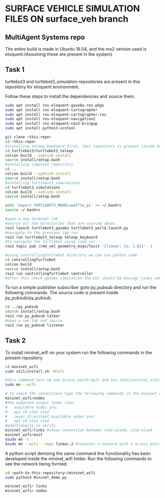 # SURFACE VEHICLE SIMULATION FILES ON surface_veh branch
## MultiAgent Systems repo
The entire build is made in Ubuntu 18.04, and the ros2 version used is eloquent.(Assuming these are present in the system)

## Task 1
turtlebot3 and turtlebot3_simulation repositories are present in this repository for eloquent environment.

Follow these steps to install the dependencies and source them.
```sh
sudo apt install ros-eloquent-gazebo-ros-pkgs
sudo apt install ros-eloquent-cartographer
sudo apt install ros-eloquent-cartographer-ros
sudo apt install ros-eloquent-navigation2
sudo apt install ros-eloquent-nav2-bringup
sudo apt install python3-vcstool

git clone <this-repo>
cd <this-repo>
#installing teleop keyboard first, that repository is present inside main turtlebot repository
cd turtlebot3/turtlebot3_teleop
colcon build --symlink-install
source install/setup.bash
#installing complete repository
cd ..
colcon build --symlink-install
source install/setup.bash 
#installing turtlebot3_simulations
cd turtlebot3_simulations
colcon build --symlink-install
source install/setup.bash

echo 'export TURTLEBOT3_MODEL=waffle_pi' >> ~/.bashrc
source ~/.bashrc

#open a new terminal tab
#source all the directories that are sourced above
ros2 launch turtlebot3_gazebo turtlebot3_world.launch.py
#navigate to the previous tab run
ros2 run turtlebot3_teleop teleop_keyboard
#to navigate the turtlebot using /cmd_vel
ros2 topic pub /cmd_vel geometry_msgs/Twist '{linear: {x: 1.0}}' -1

#using controllingTurtlebot directory we can use python code
cd controllingTurtlebot
colcon build
source install/setup.bash
ros2 run controllingTurtlebot controller
#after this check gazebo simulation the bot should be moving; video added inside the repository
```

To run a simple publisher subscriber goto py_pubsub directory and run the following commands.
The source code is present inside py_pubsub/py_pubsub.
```sh
cd ../py_pubsub
source install/setup.bash
ros2 run py_pubsub talker
#open a new tab and source
ros2 run py_pubsub listener
```

## Task 2

To install mininet_wifi on your system run the following commands in the present repository 
``` sh
cd mininet_wifi
sudo util/install.sh -Wlnfv

#this command sets up one access point(ap1) and two stations(sta1 sta2) 
sudo mn --wifi 

# to check the connections type the following commands in the mininet console
mininet_wifi>nodes 
#the expected output looks like:
#   available nodes are: 
#   ap1 c0 sta1 sta2
#   Level 25:mininet:available nodes are: 
#   ap1 c0 sta1 sta2
#additionally to verify 
mininet_wifi>links #shows connection between sta1-wlan0; sta2-wlan0
mininet_wifi>exit
$sudo mn -c
$sudo mn --wifi --topo linear,2 #launches a network with 2 access points and 2 stations
```
A python script demoing the same command line functionality has been developed inside the mininet_wifi folder. Run the following commands to see the network being formed.

```sh
cd <path-to-this-repository>/mininet_wifi
sudo python3 Mininet_demo.py

mininet_wifi> links
mininet_wifi> nodes

```
